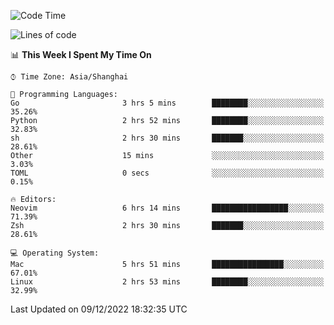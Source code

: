 <!--START_SECTION:waka-->
![Code Time](http://img.shields.io/badge/Code%20Time-1%2C043%20hrs%2012%20mins-blue)

![Lines of code](https://img.shields.io/badge/From%20Hello%20World%20I%27ve%20Written-24%20Thousand%20lines%20of%20code-blue)

📊 **This Week I Spent My Time On** 

```text
⌚︎ Time Zone: Asia/Shanghai

💬 Programming Languages: 
Go                       3 hrs 5 mins        ████████░░░░░░░░░░░░░░░░░   35.26% 
Python                   2 hrs 52 mins       ████████░░░░░░░░░░░░░░░░░   32.83% 
sh                       2 hrs 30 mins       ███████░░░░░░░░░░░░░░░░░░   28.61% 
Other                    15 mins             ░░░░░░░░░░░░░░░░░░░░░░░░░   3.03% 
TOML                     0 secs              ░░░░░░░░░░░░░░░░░░░░░░░░░   0.15%

🔥 Editors: 
Neovim                   6 hrs 14 mins       █████████████████░░░░░░░░   71.39% 
Zsh                      2 hrs 30 mins       ███████░░░░░░░░░░░░░░░░░░   28.61%

💻 Operating System: 
Mac                      5 hrs 51 mins       ████████████████░░░░░░░░░   67.01% 
Linux                    2 hrs 53 mins       ████████░░░░░░░░░░░░░░░░░   32.99%

```


 Last Updated on 09/12/2022 18:32:35 UTC
<!--END_SECTION:waka-->
